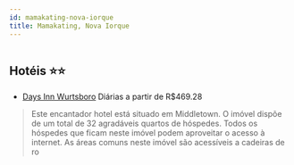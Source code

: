 ```yaml
---
id: mamakating-nova-iorque
title: Mamakating, Nova Iorque
---
```


<center><img src="https://photos.hotelbeds.com/giata/41/411918/411918a_hb_a_002.jpg" alt="" /></center>


## Hotéis ⭐️⭐️

-    [Days Inn Wurtsboro](https://www.hurb.com/aud/https://www.hurb.com/hoteis/mamakating/days-inn-wurtsboro-JNP-JP318346?cmp=18055) Diárias a partir de R$469.28
   > Este encantador hotel está situado em Middletown. O imóvel dispõe de um total de 32 agradáveis quartos de hóspedes. Todos os hóspedes que ficam neste imóvel podem aproveitar o acesso à internet. As áreas comuns neste imóvel são acessíveis a cadeiras de ro
